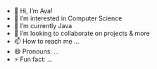 - 👋 Hi, I’m Ava!
- 👀 I’m interested in Computer Science
- 🌱 I’m currently Java
- 💞️ I’m looking to collaborate on projects & more
- 📫 How to reach me ...
- 😄 Pronouns: ...
- ⚡ Fun fact: ...

<!---
AvaBell223/AvaBell223 is a ✨ special ✨ repository because its `README.md` (this file) appears on your GitHub profile.
You can click the Preview link to take a look at your changes.
--->
